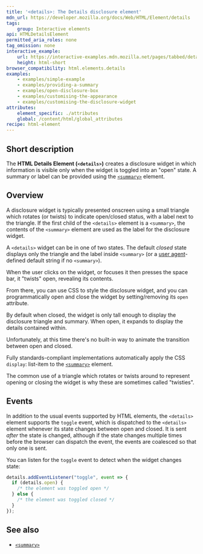 ```yaml
---
title: '<details>: The Details disclosure element'
mdn_url: https://developer.mozilla.org/docs/Web/HTML/Element/details
tags:
    group: Interactive elements
api: HTMLDetailsElement
permitted_aria_roles: none
tag_omission: none
interactive_example:
    url: https://interactive-examples.mdn.mozilla.net/pages/tabbed/details.html
    height: html-short
browser_compatibility: html.elements.details
examples:
    - examples/simple-example
    - examples/providing-a-summary
    - examples/open-disclosure-box
    - examples/customising-the-appearance
    - examples/customising-the-disclosure-widget
attributes:
    element_specific: ./attributes
    global: /content/html/global_attributes
recipe: html-element
---
```


## Short description
The **HTML Details Element (`<details>`)** creates a disclosure widget
in which information is visible only when the widget is toggled into an
"open" state. A summary or label can be provided using
the [`<summary>`](/en-US/docs/Web/HTML/Element/summary) element.

## Overview
A disclosure widget is typically presented onscreen using a small
triangle which rotates (or twists) to indicate open/closed status, with
a label next to the triangle. If the first child of the `<details>`
element is a `<summary>`, the contents of the `<summary>` element are
used as the label for the disclosure widget.

A `<details>` widget can be in one of two states. The default *closed*
state displays only the triangle and the label inside `<summary>` (or a
[user agent](/en-US/docs/Glossary/user_agent)-defined
default string if no `<summary>`).

When the user clicks on the
widget, or focuses it then presses the space bar, it "twists" open,
revealing its contents.

From there, you can use CSS to style the disclosure widget, and you can
programmatically open and close the widget by setting/removing its
`open` attribute.

By default when closed, the widget is only tall enough to display the
disclosure triangle and summary. When open, it expands to display the
details contained within.

Unfortunately, at this time there's no built-in way to
animate the transition between open and closed.

Fully standards-compliant implementations automatically apply the CSS
`display`: list-item to the
[`<summary>`](/en-US/docs/Web/HTML/Element/summary)
element.

The common use of a triangle which rotates or twists around to
represent opening or closing the widget is why these are sometimes
called "twisties".

## Events

In addition to the usual events supported by HTML elements, the
`<details>` element supports the `toggle` event, which is dispatched to
the `<details>` element whenever its state changes between open and
closed. It is sent *after* the state is changed, although if the state
changes multiple times before the browser can dispatch the event, the
events are coalesced so that only one is sent.

You can listen for the `toggle` event to detect when the widget changes
state:

```js
details.addEventListener("toggle", event => {
  if (details.open) {
    /* the element was toggled open */
  } else {
    /* the element was toggled closed */
  }
});
```

## See also

- [`<summary>`](/en-US/docs/Web/HTML/Element/summary)
